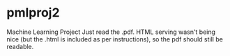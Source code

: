 # pmlproj2
Machine Learning Project
Just read the .pdf.  HTML serving wasn't being nice (but the .html is included as per instructions), so the pdf should still be readable.